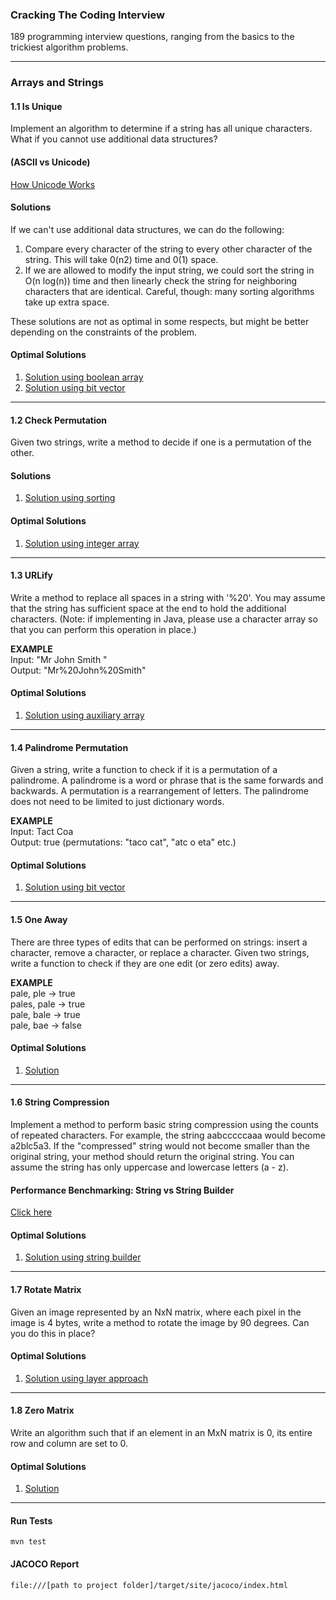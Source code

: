 ### Cracking The Coding Interview
189 programming interview questions, ranging from the basics to the trickiest algorithm problems.

---

### Arrays and Strings


#### 1.1 Is Unique

Implement an algorithm to determine if a string has all unique characters. What if you cannot use additional data structures?

#### (ASCII vs Unicode)
[How Unicode Works](https://deliciousbrains.com/how-unicode-works)

#### Solutions
If we can't use additional data structures, we can do the following:
1. Compare every character of the string to every other character of the string. This will take 0(n2) time and 0(1) space.
2. If we are allowed to modify the input string, we could sort the string in O(n log(n)) time and then linearly check the string for neighboring characters that are identical. Careful, though: many sorting algorithms take up extra space.

These solutions are not as optimal in some respects, but might be better depending on the constraints of the problem.

#### Optimal Solutions

1. [Solution using boolean array](src/main/java/com/crackingthecodinginterview/questions/chapter1/question1/Solution1.java)
2. [Solution using bit vector](src/main/java/com/crackingthecodinginterview/questions/chapter1/question1/Solution2.java)

---

#### 1.2 Check Permutation

Given two strings, write a method to decide if one is a permutation of the other.

#### Solutions

1. [Solution using sorting](src/main/java/com/crackingthecodinginterview/questions/chapter1/question2/Solution1.java)

#### Optimal Solutions

1. [Solution using integer array](src/main/java/com/crackingthecodinginterview/questions/chapter1/question2/Solution2.java)

---

#### 1.3 URLify

Write a method to replace all spaces in a string with '%20'. You may assume that the string has sufficient space at the end to hold the additional characters. (Note: if implementing in Java, please use a character array so that you can perform this operation in place.)

**EXAMPLE** <br>
Input: "Mr John Smith " <br>
Output: "Mr%20John%20Smith"

#### Optimal Solutions

1. [Solution using auxiliary array](src/main/java/com/crackingthecodinginterview/questions/chapter1/question3/Solution.java)

---

#### 1.4 Palindrome Permutation

Given a string, write a function to check if it is a permutation of a palindrome. A palindrome is a word or phrase that is the same forwards and backwards. A permutation is a rearrangement of letters. The palindrome does not need to be limited to just dictionary words.

**EXAMPLE** <br>
Input: Tact Coa <br>
Output: true (permutations: "taco cat", "atc o eta" etc.)

#### Optimal Solutions

1. [Solution using bit vector](src/main/java/com/crackingthecodinginterview/questions/chapter1/question4/Solution.java)

---

#### 1.5 One Away 

There are three types of edits that can be performed on strings: insert a character, remove a character, or replace a character. Given two strings, write a function to check if they are one edit (or zero edits) away.

**EXAMPLE** <br>
pale,  ple  -> true <br>
pales, pale -> true <br>
pale,  bale -> true <br>
pale,  bae  -> false

#### Optimal Solutions

1. [Solution](src/main/java/com/crackingthecodinginterview/questions/chapter1/question5/Solution.java)

---

#### 1.6 String Compression

Implement a method to perform basic string compression using the counts of repeated characters. For example, the string aabcccccaaa would become a2blc5a3. If the "compressed" string would not become smaller than the original string, your method should return the original string. You can assume the string has only uppercase and lowercase letters (a - z).

#### Performance Benchmarking: String vs String Builder
[Click here](https://dev.to/this-is-learning/performance-benchmarking-string-and-string-builder-3bid)

#### Optimal Solutions

1. [Solution using string builder](src/main/java/com/crackingthecodinginterview/questions/chapter1/question6/Solution.java)

---

#### 1.7 Rotate Matrix 

Given an image represented by an NxN matrix, where each pixel in the image is 4 bytes, write a method to rotate the image by 90 degrees. Can you do this in place?

#### Optimal Solutions

1. [Solution using layer approach](src/main/java/com/crackingthecodinginterview/questions/chapter1/question7/Solution.java)

---

#### 1.8 Zero Matrix

Write an algorithm such that if an element in an MxN matrix is 0, its entire row and column are set to 0.

#### Optimal Solutions

1. [Solution](src/main/java/com/crackingthecodinginterview/questions/chapter1/question8/Solution.java)

---

#### Run Tests

```text
mvn test
```

#### JACOCO Report
```text
file:///[path to project folder]/target/site/jacoco/index.html
```